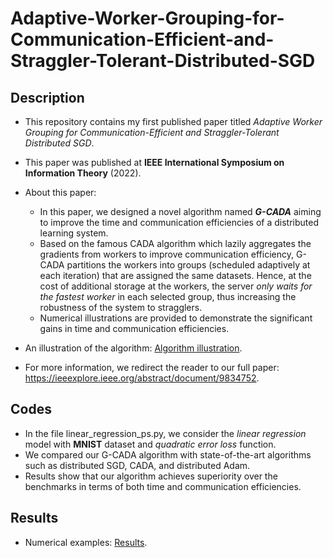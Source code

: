 # Adaptive-Worker-Grouping-for-Communication-Efficient-and-Straggler-Tolerant-Distributed-SGD
## Description
- This repository contains my first published paper titled *Adaptive Worker Grouping for Communication-Efficient and Straggler-Tolerant Distributed SGD*.
- This paper was published at **IEEE International Symposium on Information Theory** (2022).
- About this paper:
  - In this paper, we designed a novel algorithm named ***G-CADA*** aiming to improve the time and communication efficiencies of a distributed learning system.
  - Based on the famous CADA algorithm which lazily aggregates the gradients from workers to improve communication efficiency, G-CADA partitions the workers into groups (scheduled adaptively at each iteration) that are assigned the same datasets. Hence, at the cost of additional storage at the workers, the server *only waits for the fastest worker* in each selected group, thus increasing the robustness of the system to stragglers.
  - Numerical illustrations are provided to demonstrate the significant gains in time and communication efficiencies.
- An illustration of the algorithm: [Algorithm illustration](https://github.com/user-attachments/files/18185707/fig3.pdf).

- For more information, we redirect the reader to our full paper: https://ieeexplore.ieee.org/abstract/document/9834752.
## Codes
- In the file linear_regression_ps.py, we consider the *linear regression* model with **MNIST** dataset and *quadratic error loss* function.
- We compared our G-CADA algorithm with state-of-the-art algorithms such as distributed SGD, CADA, and distributed Adam.
- Results show that our algorithm achieves superiority over the benchmarks in terms of both time and communication efficiencies.
## Results
- Numerical examples: [Results](https://github.com/user-attachments/files/18185712/figf.pdf).
